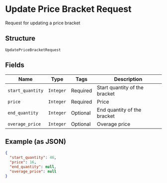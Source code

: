 
# Update Price Bracket Request

Request for updating a price bracket

## Structure

`UpdatePriceBracketRequest`

## Fields

| Name | Type | Tags | Description |
|  --- | --- | --- | --- |
| `start_quantity` | `Integer` | Required | Start quantity of the bracket |
| `price` | `Integer` | Required | Price |
| `end_quantity` | `Integer` | Optional | End quantity of the bracket |
| `overage_price` | `Integer` | Optional | Overage price |

## Example (as JSON)

```json
{
  "start_quantity": 46,
  "price": 16,
  "end_quantity": null,
  "overage_price": null
}
```

